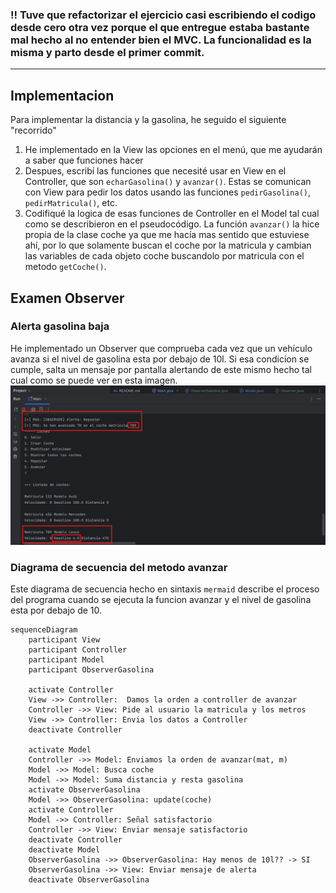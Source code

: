 ### !! Tuve que refactorizar el ejercicio casi escribiendo el codigo desde cero otra vez porque el que entregue estaba bastante mal hecho al no entender bien el MVC. La funcionalidad es la misma y parto desde el primer commit. 

--- 

## Implementacion
Para implementar la distancia y la gasolina, he seguido el siguiente "recorrido"
1.  He implementado en la View las opciones en el menú, que me ayudarán a saber que funciones hacer
2.  Despues, escribí las funciones que necesité usar en View en el Controller, que son `echarGasolina()` y `avanzar()`. Estas se comunican con View para pedir los datos usando las funciones `pedirGasolina()`, `pedirMatricula()`, etc.
3.  Codifiqué la logica de esas funciones de Controller en el Model tal cual como se describieron en el pseudocódigo. La función `avanzar()` la hice propia de la clase coche ya que me hacía mas sentido que estuviese ahí, por lo que solamente buscan el coche por la matricula y cambian las variables de cada objeto coche buscandolo por matricula con el metodo `getCoche()`. 

## Examen Observer
### Alerta gasolina baja
He implementado un Observer que comprueba cada vez que un vehículo avanza
si el nivel de gasolina esta por debajo de 10l. Si esa condicion se cumple,
salta un mensaje por pantalla alertando de este mismo hecho tal cual como se 
puede ver en esta imagen.
![Imagen demostrativa observer](IMG%20observer.png)
### Diagrama de secuencia del metodo avanzar 
Este diagrama de secuencia hecho en sintaxis `mermaid` 
describe el proceso del programa cuando se ejecuta la funcion 
avanzar y el nivel de gasolina esta por debajo de 10.

```mermaid
sequenceDiagram
    participant View
    participant Controller
    participant Model
    participant ObserverGasolina
    
    activate Controller
    View ->> Controller:  Damos la orden a controller de avanzar
    Controller ->> View: Pide al usuario la matricula y los metros
    View ->> Controller: Envia los datos a Controller
    deactivate Controller
    
    activate Model
    Controller ->> Model: Enviamos la orden de avanzar(mat, m)
    Model ->> Model: Busca coche
    Model ->> Model: Suma distancia y resta gasolina
    activate ObserverGasolina
    Model ->> ObserverGasolina: update(coche)
    activate Controller
    Model ->> Controller: Señal satisfactorio
    Controller ->> View: Enviar mensaje satisfactorio
    deactivate Controller
    deactivate Model
    ObserverGasolina ->> ObserverGasolina: Hay menos de 10l?? -> SI
    ObserverGasolina ->> View: Enviar mensaje de alerta
    deactivate ObserverGasolina

```